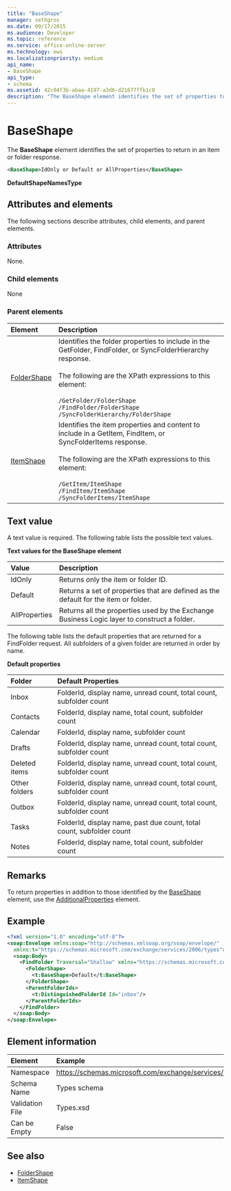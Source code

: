 ```yaml
---
title: "BaseShape"
manager: sethgros
ms.date: 09/17/2015
ms.audience: Developer
ms.topic: reference
ms.service: office-online-server
ms.technology: ews
ms.localizationpriority: medium
api_name:
- BaseShape
api_type:
- schema
ms.assetid: 42c04f3b-abaa-4197-a3d6-d21677ffb1c0
description: "The BaseShape element identifies the set of properties to return in an item or folder response."
---
```


# BaseShape

The **BaseShape** element identifies the set of properties to return in an item or folder response. 
  
```xml
<BaseShape>IdOnly or Default or AllProperties</BaseShape>
```

 **DefaultShapeNamesType**
## Attributes and elements

The following sections describe attributes, child elements, and parent elements.
  
### Attributes

None.
  
### Child elements

None
  
### Parent elements

|**Element**|**Description**|
|:-----|:-----|
|[FolderShape](foldershape.md) <br/> | Identifies the folder properties to include in the GetFolder, FindFolder, or SyncFolderHierarchy response.<br/><br/>The following are the XPath expressions to this element:<br/><br/>`/GetFolder/FolderShape` <br/>  `/FindFolder/FolderShape` <br/>  `/SyncFolderHierarchy/FolderShape` <br/> |
|[ItemShape](itemshape.md) <br/> | Identifies the item properties and content to include in a GetItem, FindItem, or SyncFolderItems response.<br/><br/>The following are the XPath expressions to this element:<br/><br/>`/GetItem/ItemShape` <br/>  `/FindItem/ItemShape` <br/>  `/SyncFolderItems/ItemShape` <br/> |
   
## Text value

A text value is required. The following table lists the possible text values.
  
**Text values for the BaseShape element**

|**Value**|**Description**|
|:-----|:-----|
|IdOnly  <br/> |Returns only the item or folder ID.  <br/> |
|Default  <br/> |Returns a set of properties that are defined as the default for the item or folder.  <br/> |
|AllProperties  <br/> |Returns all the properties used by the Exchange Business Logic layer to construct a folder.  <br/> |
   
The following table lists the default properties that are returned for a FindFolder request. All subfolders of a given folder are returned in order by name.
  
**Default properties**

|**Folder**|**Default Properties**|
|:-----|:-----|
|Inbox  <br/> |FolderId, display name, unread count, total count, subfolder count  <br/> |
|Contacts  <br/> |FolderId, display name, total count, subfolder count  <br/> |
|Calendar  <br/> |FolderId, display name, subfolder count  <br/> |
|Drafts  <br/> |FolderId, display name, unread count, total count, subfolder count  <br/> |
|Deleted items  <br/> |FolderId, display name, unread count, total count, subfolder count  <br/> |
|Other folders  <br/> |FolderId, display name, unread count, total count, subfolder count  <br/> |
|Outbox  <br/> |FolderId, display name, unread count, total count, subfolder count  <br/> |
|Tasks  <br/> |FolderId, display name, past due count, total count, subfolder count  <br/> |
|Notes  <br/> |FolderId, display name, total count, subfolder count  <br/> |
   
## Remarks

To return properties in addition to those identified by the [BaseShape](baseshape.md) element, use the [AdditionalProperties](additionalproperties.md) element. 
  
## Example

```XML
<?xml version="1.0" encoding="utf-8"?>
<soap:Envelope xmlns:soap="http://schemas.xmlsoap.org/soap/envelope/"
  xmlns:t="https://schemas.microsoft.com/exchange/services/2006/types">
  <soap:Body>
    <FindFolder Traversal="Shallow" xmlns="https://schemas.microsoft.com/exchange/services/2006/messages">
      <FolderShape>
        <t:BaseShape>Default</t:BaseShape>
      </FolderShape>
      <ParentFolderIds>
        <t:DistinguishedFolderId Id="inbox"/>
      </ParentFolderIds>
    </FindFolder>
  </soap:Body>
</soap:Envelope>
```

## Element information

| Element | Example |
|:-----|:-----|
|Namespace  <br/> |https://schemas.microsoft.com/exchange/services/2006/types  <br/> |
|Schema Name  <br/> |Types schema  <br/> |
|Validation File  <br/> |Types.xsd  <br/> |
|Can be Empty  <br/> |False  <br/> |
   
## See also

- [FolderShape](foldershape.md)
- [ItemShape](itemshape.md)

